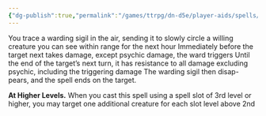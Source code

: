 ```yaml
---
{"dg-publish":true,"permalink":"/games/ttrpg/dn-d5e/player-aids/spells/level-2/protection/","tags":["ttrpg/dnd/5e","spell","concentration","verbal","somatic","material"],"noteIcon":""}
---
```



You trace a warding sigil in the air, sending it to slowly circle a willing creature you can see within range for the next hour Immediately before the target next takes damage, except psychic damage, the ward triggers Until the end of the target’s next turn, it has resistance to all damage excluding psychic, including the triggering damage The warding sigil then disap- pears, and the spell ends on the target.

**At Higher Levels.** When you cast this spell using a spell slot of 3rd level or higher, you may target one additional creature for each slot level above 2nd